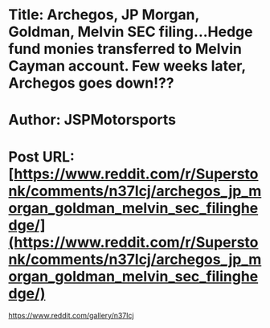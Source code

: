 # Title: Archegos, JP Morgan, Goldman, Melvin SEC filing...Hedge fund monies transferred to Melvin Cayman account. Few weeks later, Archegos goes down!??
# Author: JSPMotorsports
# Post URL: [https://www.reddit.com/r/Superstonk/comments/n37lcj/archegos_jp_morgan_goldman_melvin_sec_filinghedge/](https://www.reddit.com/r/Superstonk/comments/n37lcj/archegos_jp_morgan_goldman_melvin_sec_filinghedge/)


https://www.reddit.com/gallery/n37lcj
